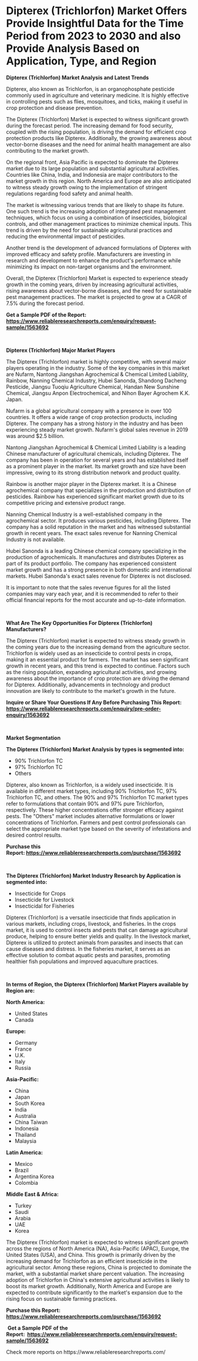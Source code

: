 <p><h1>Dipterex (Trichlorfon) Market Offers Provide Insightful Data for the Time Period from 2023 to 2030 and also Provide Analysis Based on Application, Type, and Region</h1></p><p><strong>Dipterex (Trichlorfon) Market Analysis and Latest Trends</strong></p>
<p><p>Dipterex, also known as Trichlorfon, is an organophosphate pesticide commonly used in agriculture and veterinary medicine. It is highly effective in controlling pests such as flies, mosquitoes, and ticks, making it useful in crop protection and disease prevention.</p><p>The Dipterex (Trichlorfon) Market is expected to witness significant growth during the forecast period. The increasing demand for food security, coupled with the rising population, is driving the demand for efficient crop protection products like Dipterex. Additionally, the growing awareness about vector-borne diseases and the need for animal health management are also contributing to the market growth.</p><p>On the regional front, Asia Pacific is expected to dominate the Dipterex market due to its large population and substantial agricultural activities. Countries like China, India, and Indonesia are major contributors to the market growth in this region. North America and Europe are also anticipated to witness steady growth owing to the implementation of stringent regulations regarding food safety and animal health.</p><p>The market is witnessing various trends that are likely to shape its future. One such trend is the increasing adoption of integrated pest management techniques, which focus on using a combination of insecticides, biological controls, and other management practices to minimize chemical inputs. This trend is driven by the need for sustainable agricultural practices and reducing the environmental impact of pesticides.</p><p>Another trend is the development of advanced formulations of Dipterex with improved efficacy and safety profile. Manufacturers are investing in research and development to enhance the product's performance while minimizing its impact on non-target organisms and the environment.</p><p>Overall, the Dipterex (Trichlorfon) Market is expected to experience steady growth in the coming years, driven by increasing agricultural activities, rising awareness about vector-borne diseases, and the need for sustainable pest management practices. The market is projected to grow at a CAGR of 7.5% during the forecast period.</p></p>
<p><strong>Get a Sample PDF of the Report:&nbsp; <a href="https://www.reliableresearchreports.com/enquiry/request-sample/1563692">https://www.reliableresearchreports.com/enquiry/request-sample/1563692</a></strong></p>
<p>&nbsp;</p>
<p><strong>Dipterex (Trichlorfon) Major Market Players</strong></p>
<p><p>The Dipterex (Trichlorfon) market is highly competitive, with several major players operating in the industry. Some of the key companies in this market are Nufarm, Nantong Jiangshan Agrochemical & Chemical Limited Liability, Rainbow, Nanning Chemical Industry, Hubei Sanonda, Shandong Dacheng Pesticide, Jiangsu Tuoqiu Agriculture Chemical, Handan New Sunshine Chemical, Jiangsu Anpon Electrochemical, and Nihon Bayer Agrochem K.K. Japan.</p><p>Nufarm is a global agricultural company with a presence in over 100 countries. It offers a wide range of crop protection products, including Dipterex. The company has a strong history in the industry and has been experiencing steady market growth. Nufarm's global sales revenue in 2019 was around $2.5 billion.</p><p>Nantong Jiangshan Agrochemical & Chemical Limited Liability is a leading Chinese manufacturer of agricultural chemicals, including Dipterex. The company has been in operation for several years and has established itself as a prominent player in the market. Its market growth and size have been impressive, owing to its strong distribution network and product quality.</p><p>Rainbow is another major player in the Dipterex market. It is a Chinese agrochemical company that specializes in the production and distribution of pesticides. Rainbow has experienced significant market growth due to its competitive pricing and extensive product range.</p><p>Nanning Chemical Industry is a well-established company in the agrochemical sector. It produces various pesticides, including Dipterex. The company has a solid reputation in the market and has witnessed substantial growth in recent years. The exact sales revenue for Nanning Chemical Industry is not available.</p><p>Hubei Sanonda is a leading Chinese chemical company specializing in the production of agrochemicals. It manufactures and distributes Dipterex as part of its product portfolio. The company has experienced consistent market growth and has a strong presence in both domestic and international markets. Hubei Sanonda's exact sales revenue for Dipterex is not disclosed.</p><p>It is important to note that the sales revenue figures for all the listed companies may vary each year, and it is recommended to refer to their official financial reports for the most accurate and up-to-date information.</p></p>
<p>&nbsp;</p>
<p><strong>What Are The Key Opportunities For Dipterex (Trichlorfon) Manufacturers?</strong></p>
<p><p>The Dipterex (Trichlorfon) market is expected to witness steady growth in the coming years due to the increasing demand from the agriculture sector. Trichlorfon is widely used as an insecticide to control pests in crops, making it an essential product for farmers. The market has seen significant growth in recent years, and this trend is expected to continue. Factors such as the rising population, expanding agricultural activities, and growing awareness about the importance of crop protection are driving the demand for Dipterex. Additionally, advancements in technology and product innovation are likely to contribute to the market's growth in the future.</p></p>
<p><strong>Inquire or Share Your Questions If Any Before Purchasing This Report: <a href="https://www.reliableresearchreports.com/enquiry/pre-order-enquiry/1563692">https://www.reliableresearchreports.com/enquiry/pre-order-enquiry/1563692</a></strong></p>
<p>&nbsp;</p>
<p><strong>Market Segmentation</strong></p>
<p><strong>The Dipterex (Trichlorfon) Market Analysis by types is segmented into:</strong></p>
<p><ul><li>90% Trichlorfon TC</li><li>97% Trichlorfon TC</li><li>Others</li></ul></p>
<p><p>Dipterex, also known as Trichlorfon, is a widely used insecticide. It is available in different market types, including 90% Trichlorfon TC, 97% Trichlorfon TC, and others. The 90% and 97% Trichlorfon TC market types refer to formulations that contain 90% and 97% pure Trichlorfon, respectively. These higher concentrations offer stronger efficacy against pests. The "Others" market includes alternative formulations or lower concentrations of Trichlorfon. Farmers and pest control professionals can select the appropriate market type based on the severity of infestations and desired control results.</p></p>
<p><strong>Purchase this Report:&nbsp;<a href="https://www.reliableresearchreports.com/purchase/1563692">https://www.reliableresearchreports.com/purchase/1563692</a></strong></p>
<p>&nbsp;</p>
<p><strong>The Dipterex (Trichlorfon) Market Industry Research by Application is segmented into:</strong></p>
<p><ul><li>Insecticide for Crops</li><li>Insecticide for Livestock</li><li>Insecticidal for Fisheries</li></ul></p>
<p><p>Dipterex (Trichlorfon) is a versatile insecticide that finds application in various markets, including crops, livestock, and fisheries. In the crops market, it is used to control insects and pests that can damage agricultural produce, helping to ensure better yields and quality. In the livestock market, Dipterex is utilized to protect animals from parasites and insects that can cause diseases and distress. In the fisheries market, it serves as an effective solution to combat aquatic pests and parasites, promoting healthier fish populations and improved aquaculture practices.</p></p>
<p>&nbsp;</p>
<p><strong>In terms of Region, the Dipterex (Trichlorfon) Market Players available by Region are:</strong></p>
<p>
    <p> <strong> North America: </strong>
        <ul>
            <li>United States</li>
            <li>Canada</li>
        </ul>
        </p> 
    <p> <strong> Europe: </strong>
        <ul>
            <li>Germany</li>
            <li>France</li>
            <li>U.K.</li>
            <li>Italy</li>
            <li>Russia</li>
        </ul>
        </p> 
    <p> <strong> Asia-Pacific: </strong>
        <ul>
            <li>China</li>
            <li>Japan</li>
            <li>South Korea</li>
            <li>India</li>
            <li>Australia</li>
            <li>China Taiwan</li>
            <li>Indonesia</li>
            <li>Thailand</li>
            <li>Malaysia</li>
        </ul>
        </p> 
    <p> <strong> Latin America: </strong>
        <ul>
            <li>Mexico</li>
            <li>Brazil</li>
            <li>Argentina Korea</li>
            <li>Colombia</li>
        </ul>
        </p> 
    <p> <strong> Middle East & Africa: </strong>
        <ul>
            <li>Turkey</li>
            <li>Saudi</li>
            <li>Arabia</li>
            <li>UAE</li>
            <li>Korea</li>
        </ul>
    </p>
    </p>
<p><p>The Dipterex (Trichlorfon) market is expected to witness significant growth across the regions of North America (NA), Asia-Pacific (APAC), Europe, the United States (USA), and China. This growth is primarily driven by the increasing demand for Trichlorfon as an efficient insecticide in the agricultural sector. Among these regions, China is projected to dominate the market, with a substantial market share percent valuation. The increasing adoption of Trichlorfon in China's extensive agricultural activities is likely to boost its market growth. Additionally, North America and Europe are expected to contribute significantly to the market's expansion due to the rising focus on sustainable farming practices.</p></p>
<p><strong>Purchase this Report: <a href="https://www.reliableresearchreports.com/purchase/1563692">https://www.reliableresearchreports.com/purchase/1563692</a></strong></p>
<p>&nbsp;<strong>Get a Sample PDF of the Report:&nbsp;&nbsp;<a href="https://www.reliableresearchreports.com/enquiry/request-sample/1563692">https://www.reliableresearchreports.com/enquiry/request-sample/1563692</a></strong></p>
<p><strong></strong></p>
<p>Check more reports on https://www.reliableresearchreports.com/</p>